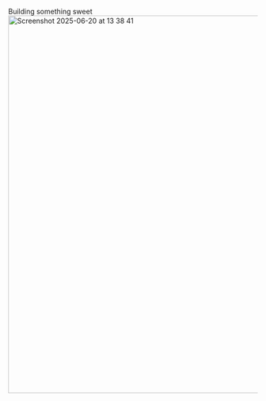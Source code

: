 Building something sweet
<img width="764" alt="Screenshot 2025-06-20 at 13 38 41" src="https://github.com/user-attachments/assets/040a5543-0e56-4e5a-9872-0c382abc99ed" />
